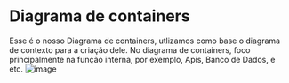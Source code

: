 #  Diagrama de containers
Esse é o nosso Diagrama de containers, utlizamos como base o diagrama de contexto para a criação dele. No diagrama de containers, foco principalmente na função interna, por exemplo, Apis, Banco de Dados, e etc.
![image](https://github.com/user-attachments/assets/2ec2b486-ac45-4c7f-95b4-a69f005bfdc6)





